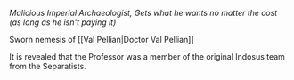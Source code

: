 *Malicious Imperial Archaeologist, Gets what he wants no matter the cost (as long as he isn't paying it)*

Sworn nemesis of [[Val Pellian|Doctor Val Pellian]]

It is revealed that the Professor was a member of the original Indosus team from the Separatists.